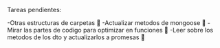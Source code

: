 Tareas pendientes:

  -Otras estructuras de carpetas 🚫
  -Actualizar metodos de mongoose 🚫
  -Mirar las partes de codigo para optimizar en funciones 🚫
  -Leer sobre los metodos de los dto y actualizarlos a promesas 🚫